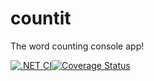 # countit

The word counting console app!

[![.NET CI](https://github.com/Plofstoffel/countit/actions/workflows/dotnet.yml/badge.svg)](https://github.com/Plofstoffel/countit/actions/workflows/dotnet.yml)[![Coverage Status](https://coveralls.io/repos/github/Plofstoffel/countit/badge.svg?branch=main)](https://coveralls.io/github/Plofstoffel/countit?branch=main)
